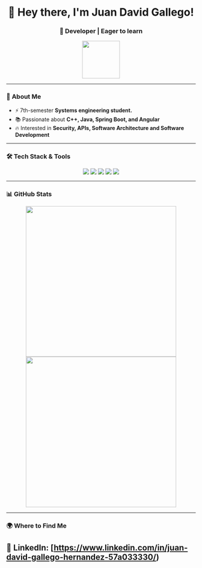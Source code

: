 <h1 align="center">👋 Hey there, I'm Juan David Gallego!</h1>
<h3 align="center">🚀 Developer | Eager to learn </h3>

<p align="center">
  <img src="https://media.giphy.com/media/hvRJCLFzcasrR4ia7z/giphy.gif" width="100"/>
</p>

---

### 🚀 **About Me**
- ⚡ 7th-semester **Systems engineering student.**
- 📚 Passionate about **C++, Java, Spring Boot, and Angular**
- 🔥 Interested in **Security, APIs, Software Architecture and Software Development**    

---

### 🛠 **Tech Stack & Tools**
<p align="center">
  <img src="https://img.shields.io/badge/Java-ED8B00?style=for-the-badge&logo=java&logoColor=white"/>
  <img src="https://img.shields.io/badge/Spring%20Boot-6DB33F?style=for-the-badge&logo=spring-boot&logoColor=white"/>
  <img src="https://img.shields.io/badge/C++-00599C?style=for-the-badge&logo=c%2B%2B&logoColor=white"/>
  <img src="https://img.shields.io/badge/Angular-DD0031?style=for-the-badge&logo=angular&logoColor=white"/>
  <img src="https://img.shields.io/badge/AWS-FF9900?style=for-the-badge&logo=amazonaws&logoColor=white"/>
</p>

---

### 📊 **GitHub Stats**
<p align="center">
  <img src="https://github-readme-stats.vercel.app/api?username=juandsw&show_icons=true&theme=radical" width="400"/>
  <img src="https://github-readme-streak-stats.herokuapp.com/?user=juandsw&theme=radical" width="400"/>
</p>

---

### 🌍 **Where to Find Me**  
📌 **LinkedIn:** [https://www.linkedin.com/in/juan-david-gallego-hernandez-57a033330/) 
---
